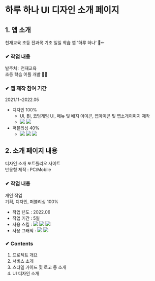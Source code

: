# 하루 하나 UI 디자인 소개 페이지 
## 1. 앱 소개
천재교육 초등 전과목 기초 일일 학습 앱 '하루 하나' 📘✏
### ✔ 작업 내용
발주처 : 천재교육<br/>
초등 학습 어플 개발 🧒👧
### ✔ 앱 제작 참여 기간
2021.11~2022.05
- 디자인 100%
  - UI, BI, 코딩게임 UI, 메뉴 및 배지 아이콘, 앱아이콘 및 앱소개이미지 제작
  - <img src="https://img.shields.io/badge/Adobe Photoshop-navy?style=flat-square&logo=Adobe Photoshop&logoColor=white"/> <img src="https://img.shields.io/badge/Adobe Illustrator-orange?style=flat-square&logo=Adobe Illustrator&logoColor=white"/> 
- 퍼블리싱 40%
  - <img src="https://img.shields.io/badge/HTML5-red?style=flat-square&logo=HTML5&logoColor=white"/> <img src="https://img.shields.io/badge/Sass-c93691?style=flat-square&logo=Sass&logoColor=white"/> <img src="https://img.shields.io/badge/React-0f1e33?style=flat-square&logo=React&logoColor=4fe2ff"/>

## 2. 소개 페이지 내용
디자인 소개 포트폴리오 사이트<br/>
반응형 제작 : PC/Mobile
### ✔ 작업 내용
개인 작업<br/>
기획, 디자인, 퍼블리싱 100%
-   작업 년도 : 2022.06
-   작업 기간 : 5일
-   사용 스킬 : <img src="https://img.shields.io/badge/HTML5-red?style=flat-square&logo=HTML5&logoColor=white"/> <img src="https://img.shields.io/badge/CSS-c93691?style=flat-square&logo=CSS3&logoColor=white"/> <img src="https://img.shields.io/badge/JavaScript-yellow?style=flat-square&logo=JavaScript&logoColor=white"/>
-   사용 그래픽 :  <img src="https://img.shields.io/badge/Adobe Photoshop-navy?style=flat-square&logo=Adobe Photoshop&logoColor=white"/> <img src="https://img.shields.io/badge/Adobe XD-e80e94?style=flat-square&logo=Adobe XD&logoColor=white"/> 
###  ✔ Contents
1.  프로젝트 개요
2.  서비스 소개
3.  스타일 가이드 및 로고 등 소개
4.  UI 디자인 소개



